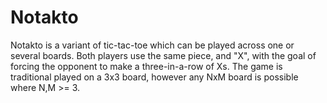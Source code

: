 # Notakto
Notakto is a variant of tic-tac-toe which can be played across one or several boards. Both players use the same piece, and "X", with the goal of forcing the opponent to make a three-in-a-row of Xs. The game is traditional played on a 3x3 board, however any NxM board is possible where N,M >= 3.
